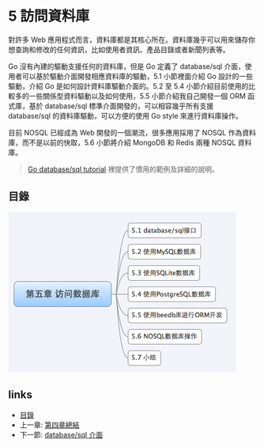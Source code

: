 # 5 訪問資料庫
對許多 Web 應用程式而言，資料庫都是其核心所在。資料庫幾乎可以用來儲存你想查詢和修改的任何資訊，比如使用者資訊、產品目錄或者新聞列表等。

Go 沒有內建的驅動支援任何的資料庫，但是 Go 定義了 database/sql 介面，使用者可以基於驅動介面開發相應資料庫的驅動，5.1 小節裡面介紹 Go 設計的一些驅動，介紹 Go 是如何設計資料庫驅動介面的。5.2 至 5.4 小節介紹目前使用的比較多的一些關係型資料驅動以及如何使用，5.5 小節介紹我自己開發一個 ORM 函式庫，基於 database/sql 標準介面開發的，可以相容幾乎所有支援 database/sql 的資料庫驅動，可以方便的使用 Go style 來進行資料庫操作。

目前 NOSQL 已經成為 Web 開發的一個潮流，很多應用採用了 NOSQL 作為資料庫，而不是以前的快取，5.6 小節將介紹 MongoDB 和 Redis 兩種 NOSQL 資料庫。

>[Go database/sql tutorial](http://go-database-sql.org/) 裡提供了慣用的範例及詳細的說明。

## 目錄
   ![](images/navi5.png)

## links
   * [目錄](<preface.md>)
   * 上一章: [第四章總結](<04.6.md>)
   * 下一節: [database/sql 介面](<05.1.md>)
